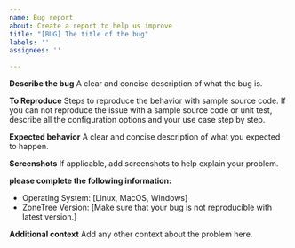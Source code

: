 ```yaml
---
name: Bug report
about: Create a report to help us improve
title: "[BUG] The title of the bug"
labels: ''
assignees: ''

---
```


**Describe the bug**
A clear and concise description of what the bug is.

**To Reproduce**
Steps to reproduce the behavior with sample source code.
If you can not reproduce the issue with a sample source code or unit test,
describe all the configuration options and your use case step by step.

**Expected behavior**
A clear and concise description of what you expected to happen.

**Screenshots**
If applicable, add screenshots to help explain your problem.

**please complete the following information:**
 - Operating System: [Linux, MacOS, Windows]
 - ZoneTree Version: [Make sure that your bug is not reproducible with latest version.]

**Additional context**
Add any other context about the problem here.
